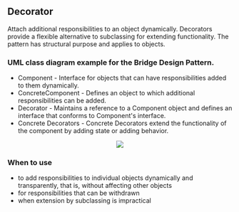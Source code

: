 ## Decorator

Attach additional responsibilities to an object dynamically. Decorators
provide a flexible alternative to subclassing for extending functionality.
The pattern has structural purpose and applies to objects.


### UML class diagram example for the Bridge Design Pattern.

 - Component - Interface for objects that can have responsibilities added to them dynamically.
 - ConcreteComponent - Defines an object to which additional responsibilities can be added.
 - Decorator - Maintains a reference to a Component object and defines an interface that conforms to Component's interface.
 - Concrete Decorators - Concrete Decorators extend the functionality of the component by adding state or adding behavior.

 
<p align="center">
<img 
src="https://github.com/walidAbbassi/Practical-Design-Patterns-in-modern-cpp/blob/master/Structural/Decorator/Decorator.PNG">
</p>

### When to use

* to add responsibilities to individual objects dynamically and transparently, that is, without affecting other objects
* for responsibilities that can be withdrawn
* when extension by subclassing is impractical

